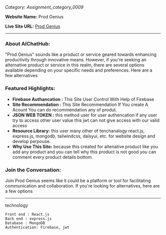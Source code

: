*Category: Assignment_category_0009*

**Website Name:** Prod Genius

**Live Site URL:** [Prod Genius](https://query-project-client.vercel.app)

---

### About AIChatHub:

"Prod Genius" sounds like a product or service geared towards enhancing productivity through innovative means. However, if you're seeking an alternative product or service in this realm, there are several options available depending on your specific needs and preferences. Here are a few alternatives

### Featured Highlights:

- **Firebase Authancation :** This Site User Control With Help of Firebase
- **Site Recommendation :** This Site Recommendation If You create A Acount You can do recommendation any of produt.
- **JSON WEB TOKEN :** this method user for user authencation if any user try to access other user value this jwt can not give access with our valid access
- **Resource Library:** this user many other of tenchanalogy react.js, express.js, mongodb, tailwindcss, daisyui, etc. for website design and develop perpouse.
- **Why Use This Site:** because this created for altenative product like you add any product and you can tell why this product is not good you can comment every product details bottom.

### Join the Conversation:

Join Prod Genius  seems like it could be a platform or tool for facilitating communication and collaboration. If you're looking for alternatives, here are a few options

--- 

technology

    Front end : React.js
    Back end : express.js
    Database : MongoDB
    Authentication: Firebase, jwt


